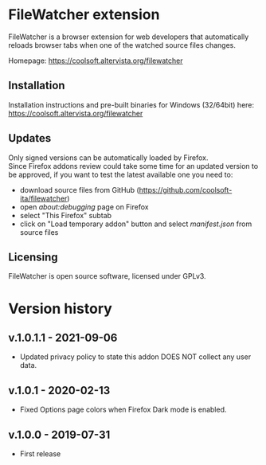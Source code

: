 # FileWatcher extension

FileWatcher is a browser extension for web developers that automatically reloads browser tabs when
one of the watched source files changes.

Homepage: https://coolsoft.altervista.org/filewatcher

## Installation

Installation instructions and pre-built binaries for Windows (32/64bit) here:  
https://coolsoft.altervista.org/filewatcher

## Updates

Only signed versions can be automatically loaded by Firefox.  
Since Firefox addons review could take some time for an updated version to be approved,
if you want to test the latest available one you need to:

- download source files from GitHub (https://github.com/coolsoft-ita/filewatcher)
- open *about:debugging* page on Firefox
- select "This Firefox" subtab
- click on "Load temporary addon" button and select *manifest.json* from source files

## Licensing
FileWatcher is open source software, licensed under GPLv3.  

# Version history

## v.1.0.1.1 - 2021-09-06
- Updated privacy policy to state this addon DOES NOT collect any user data.

## v.1.0.1 - 2020-02-13
- Fixed Options page colors when Firefox Dark mode is enabled.

## v.1.0.0 - 2019-07-31
- First release

